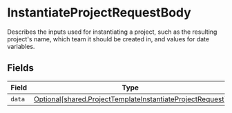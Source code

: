 # InstantiateProjectRequestBody

Describes the inputs used for instantiating a project, such as the resulting project's name, which team it should be created in, and values for date variables.


## Fields

| Field                                                                                                                        | Type                                                                                                                         | Required                                                                                                                     | Description                                                                                                                  |
| ---------------------------------------------------------------------------------------------------------------------------- | ---------------------------------------------------------------------------------------------------------------------------- | ---------------------------------------------------------------------------------------------------------------------------- | ---------------------------------------------------------------------------------------------------------------------------- |
| `data`                                                                                                                       | [Optional[shared.ProjectTemplateInstantiateProjectRequest]](../../models/shared/projecttemplateinstantiateprojectrequest.md) | :heavy_minus_sign:                                                                                                           | N/A                                                                                                                          |